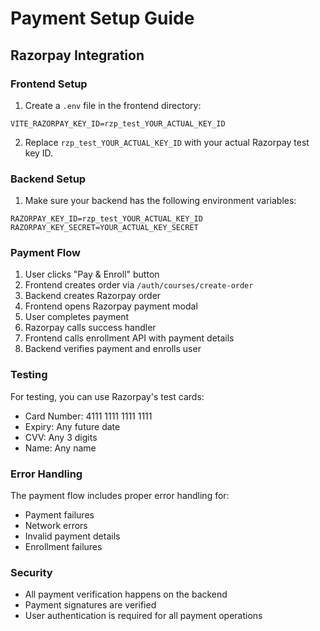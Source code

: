 # Payment Setup Guide

## Razorpay Integration

### Frontend Setup

1. Create a `.env` file in the frontend directory:
```env
VITE_RAZORPAY_KEY_ID=rzp_test_YOUR_ACTUAL_KEY_ID
```

2. Replace `rzp_test_YOUR_ACTUAL_KEY_ID` with your actual Razorpay test key ID.

### Backend Setup

1. Make sure your backend has the following environment variables:
```env
RAZORPAY_KEY_ID=rzp_test_YOUR_ACTUAL_KEY_ID
RAZORPAY_KEY_SECRET=YOUR_ACTUAL_KEY_SECRET
```

### Payment Flow

1. User clicks "Pay & Enroll" button
2. Frontend creates order via `/auth/courses/create-order`
3. Backend creates Razorpay order
4. Frontend opens Razorpay payment modal
5. User completes payment
6. Razorpay calls success handler
7. Frontend calls enrollment API with payment details
8. Backend verifies payment and enrolls user

### Testing

For testing, you can use Razorpay's test cards:
- Card Number: 4111 1111 1111 1111
- Expiry: Any future date
- CVV: Any 3 digits
- Name: Any name

### Error Handling

The payment flow includes proper error handling for:
- Payment failures
- Network errors
- Invalid payment details
- Enrollment failures

### Security

- All payment verification happens on the backend
- Payment signatures are verified
- User authentication is required for all payment operations



